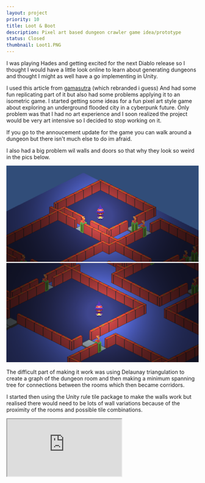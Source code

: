 ```yaml
---
layout: project
priority: 10
title: Loot & Boot
description: Pixel art based dungeon crawler game idea/prototype
status: Closed
thumbnail: Loot1.PNG
---
```


I was playing Hades and getting excited for the next Diablo release so I thought I would have a little look online to learn about generating dungeons and thought I might as well have a go implementing in Unity.

I used this article from <a href="https://www.gamedeveloper.com/programming/procedural-dungeon-generation-algorithm">gamasutra</a> (which rebranded i guess)
And had some fun replicating part of it but also had some problems applying it to an isometric game.
I started getting some ideas for a fun pixel art style game about exploring an underground flooded city in a cyberpunk future. Only problem was that I had no art experience and I soon realized the project would be very art intensive so I decided to stop working on it.

If you go to the annoucement update for the game you can walk around a dungeon but there isn't much else to do im afraid.

I also had a big problem wil walls and doors so that why they look so weird in the pics below.

<div class="row mb-5">
 <img class="col-6" src="/assets/images/loot2.PNG" alt="">
    <img class="col-6" src="/assets/images/loot3.PNG" alt="">
</div>

The difficult part of making it work was using Delaunay triangulation to create a graph of the dungeon room and then making a minimum spanning tree for connections between the rooms which then became corridors.
  
I started then using the Unity rule tile package to make the walls work but realised there would need to be lots of wall variations because of the proximity of the rooms and possible tile combinations.
<div class="embed-responsive embed-responsive-16by9 mb-5">
  <iframe class="embed-responsive-item" src="https://www.youtube.com/embed/6bjCG9yr8ng" allowfullscreen></iframe>
</div>